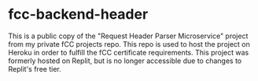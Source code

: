 # fcc-backend-header
 
This is a public copy of the "Request Header Parser Microservice" project from my private fCC projects repo. This repo is used to host the project on Heroku in order to fulfill the fCC certificate requirements. This project was formerly hosted on Replit, but is no longer accessible due to changes to Replit's free tier.
